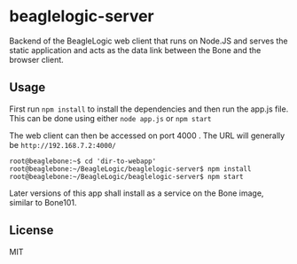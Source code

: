 

# beaglelogic-server

Backend of the BeagleLogic web client that runs on Node.JS and serves the static
application and acts as the data link between the Bone and the browser client.

## Usage

First run `npm install` to install the dependencies and then run the app.js
file. This can be done using either `node app.js` or `npm start`

The web client can then be accessed on port 4000 . The URL will generally be
`http://192.168.7.2:4000/`

```
root@beaglebone:~$ cd 'dir-to-webapp'
root@beaglebone:~/BeagleLogic/beaglelogic-server$ npm install
root@beaglebone:~/BeagleLogic/beaglelogic-server$ npm start
```

Later versions of this app shall install as a service on the Bone image, similar
to Bone101.

## License

MIT


